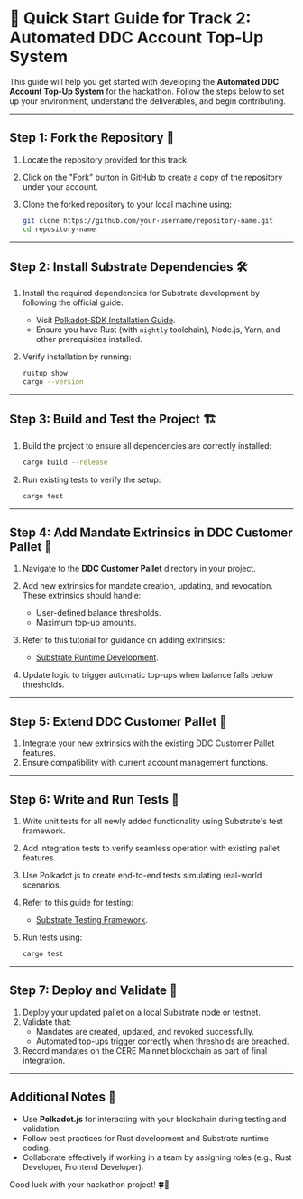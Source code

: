# 🚀 Quick Start Guide for Track 2: Automated DDC Account Top-Up System

This guide will help you get started with developing the **Automated DDC Account Top-Up System** for the hackathon. Follow the steps below to set up your environment, understand the deliverables, and begin contributing.

---

## **Step 1: Fork the Repository** 🍴

1. Locate the repository provided for this track.
2. Click on the "Fork" button in GitHub to create a copy of the repository under your account.
3. Clone the forked repository to your local machine using:

   ```bash
   git clone https://github.com/your-username/repository-name.git
   cd repository-name
   ```

---

## **Step 2: Install Substrate Dependencies** 🛠️

1. Install the required dependencies for Substrate development by following the official guide:
   - Visit [Polkadot-SDK Installation Guide](https://docs.polkadot.com/develop/parachains/install-polkadot-sdk/).
   - Ensure you have Rust (with `nightly` toolchain), Node.js, Yarn, and other prerequisites installed.

2. Verify installation by running:

   ```bash
   rustup show
   cargo --version
   ```

---

## **Step 3: Build and Test the Project** 🏗️

1. Build the project to ensure all dependencies are correctly installed:

   ```bash
   cargo build --release
   ```

2. Run existing tests to verify the setup:

   ```bash
   cargo test
   ```

---

## **Step 4: Add Mandate Extrinsics in DDC Customer Pallet** 📝

1. Navigate to the **DDC Customer Pallet** directory in your project.
2. Add new extrinsics for mandate creation, updating, and revocation. These extrinsics should handle:
   - User-defined balance thresholds.
   - Maximum top-up amounts.

3. Refer to this tutorial for guidance on adding extrinsics:
   - [Substrate Runtime Development](https://docs.substrate.io/tutorials).

4. Update logic to trigger automatic top-ups when balance falls below thresholds.

---

## **Step 5: Extend DDC Customer Pallet** 🔧

1. Integrate your new extrinsics with the existing DDC Customer Pallet features.
2. Ensure compatibility with current account management functions.

---

## **Step 6: Write and Run Tests** 🧪

1. Write unit tests for all newly added functionality using Substrate's test framework.
2. Add integration tests to verify seamless operation with existing pallet features.
3. Use Polkadot.js to create end-to-end tests simulating real-world scenarios.

4. Refer to this guide for testing:
   - [Substrate Testing Framework](https://docs.polkadot.com/develop/parachains/testing/).

5. Run tests using:

   ```bash
   cargo test
   ```

---

## **Step 7: Deploy and Validate** 🚀

1. Deploy your updated pallet on a local Substrate node or testnet.
2. Validate that:
   - Mandates are created, updated, and revoked successfully.
   - Automated top-ups trigger correctly when thresholds are breached.
3. Record mandates on the CERE Mainnet blockchain as part of final integration.

---

## **Additional Notes** 📌

- Use **Polkadot.js** for interacting with your blockchain during testing and validation.
- Follow best practices for Rust development and Substrate runtime coding.
- Collaborate effectively if working in a team by assigning roles (e.g., Rust Developer, Frontend Developer).

Good luck with your hackathon project! 🍀🚀